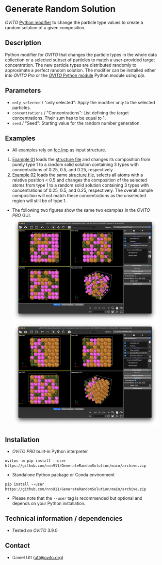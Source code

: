 # Generate Random Solution
*OVITO* [Python modifier](https://docs.ovito.org/python/introduction/custom_modifiers.html) to change the particle type values to create a random solution of a given composition.

## Description
Python modifier for *OVITO* that changes the particle types in the whole data collection or a selected subset of particles to match a user-provided target concentration. The new particle types are distributed randomly to approximate a perfect random solution. The modifier can be installed either into *OVITO Pro* or the [*OVITO* Python module](https://pypi.org/project/ovito/) Python module using *pip*.

## Parameters 
- `only_selected` / "only selected": Apply the modifier only to the selected particles.
- `concentrations` / "Concentrations": List defining the target concentrations. Their sum has to be equal to 1. 
- `seed` / "Seed": Starting value for the random number generation. 

## Examples
- All examples rely on [fcc.lmp](Examples/fcc.lmp) as input structure. 

1. [Example 01](Examples/example_01.py) loads the [structure file](Examples/fcc.lmp) and changes its composition from purely type 1 to a random solid solution containing 3 types with concentrations of 0.25, 0.5, and 0.25, respectively.
1. [Example 02](Examples/example_02.py) loads the same [structure file](Examples/fcc.lmp), selects all atoms with a relative position < 0.5 and changes the composition of the selected atoms from type 1 to a random solid solution containing 3 types with concentrations of 0.25, 0.5, and 0.25, respectively. The overall sample composition will not match these concentrations as the unselected region will still be of type 1.

- The following two figures show the same two examples in the *OVITO PRO* GUI.
![Example 01](Examples/example_01.png)
![Example 02](Examples/example_02.png)

## Installation
- *OVITO PRO* built-in Python interpreter
```
ovitos -m pip install --user https://github.com/nnn911/GenerateRandomSolution/main/archive.zip
``` 
- Standalone Python package or Conda environment
```
pip install --user https://github.com/nnn911/GenerateRandomSolution/main/archive.zip
```
- Please note that the `--user` tag is recommended but optional and depends on your Python installation.

## Technical information / dependencies
- Tested on *OVITO* 3.9.0

## Contact
- Daniel Utt (utt@ovito.org)